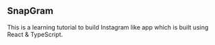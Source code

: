 ## SnapGram

This is a learning tutorial to build Instagram like app which is built using React & TypeScript.

